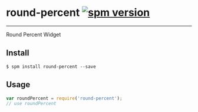 # round-percent [![spm version](http://spmjs.io/badge/round-percent)](http://spmjs.io/package/round-percent)

---

Round Percent Widget

## Install

```
$ spm install round-percent --save
```

## Usage

```js
var roundPercent = require('round-percent');
// use roundPercent
```
